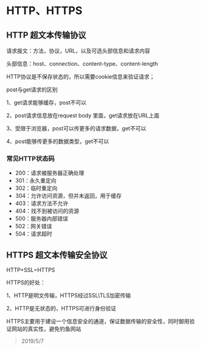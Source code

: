# HTTP、HTTPS
## HTTP 超文本传输协议

请求报文：方法，协议，URL，以及可选头部信息和请求内容

头部信息：host、connection、content-type、content-length

HTTP协议是不保存状态的，所以需要cookie信息来验证请求；

post与get请求的区别

1、get请求能够缓存，post不可以

2、post请求信息放在request body 里面，get请求放在URL上面

3、受限于浏览器，post可以传更多的请求数据，get不可以

4、post能够传更多的数据类型，get不可以

### 常见HTTP状态码
+ 200：请求被服务器正确处理
+ 301：永久重定向
+ 302：临时重定向
+ 304：允许访问资源，但并未返回，用于缓存
+ 403：请求方法不允许
+ 404：找不到被访问的资源
+ 500：服务器内部错误
+ 502：网关错误
+ 504：请求超时

## HTTPS 超文本传输安全协议
HTTP+SSL=HTTPS

HTTPS的好处：

1、HTTP是明文传输，HTTPS经过SSL\TLS加密传输

2、HTTP是无状态的，HTTPS可进行身份验证

HTTPS主要用于建设一个信息安全的通道，保证数据传输的安全性，同时御用验证网站的真实性，避免钓鱼网站

> 2019/5/7
